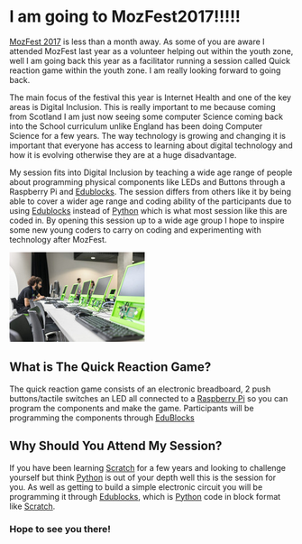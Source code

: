# I am going to MozFest2017!!!!!

[MozFest 2017](https://mozillafestival.org/) is less than a month away. As some of you are aware I attended MozFest last year as a volunteer helping out within the youth zone, well I am going back this year as a facilitator running a session called Quick reaction game within the youth zone. I am really looking forward to going back.

The main focus of the festival this year is Internet Health and one of the key areas is Digital Inclusion. This is really important to me because coming from Scotland I am just now seeing some computer Science coming back into the School curriculum unlike England has been doing Computer Science for a few years. The way technology is growing and changing it is important that everyone has access to learning about digital technology and how it is evolving otherwise they are at a huge disadvantage.

My session fits into Digital Inclusion by teaching a wide age range of people about programming physical components like LEDs and Buttons through a Raspberry Pi and [Edublocks](http://edublocks.org/). The session differs from others like it by being able to cover a wider age range and coding ability of the participants due to using [Edublocks](http://edublocks.org/) instead of [Python](https://www.python.org/) which is what most session like this are coded in. By opening this session up to a wide age group I hope to inspire some new young coders to carry on coding and experimenting with technology after MozFest.

![Pi Lab](Images/PiLab.jpg)

## What is The Quick Reaction Game?

The quick reaction game consists of an electronic breadboard, 2 push buttons/tactile switches an LED all connected to a [Raspberry Pi](https://www.raspberrypi.org/) so you can program the components and make the game. Participants will be programming the components through [EduBlocks](http://edublocks.org/)

## Why Should You Attend My Session?

If you have been learning [Scratch](https://scratch.mit.edu) for a few years and looking to challenge yourself but think [Python](https://www.python.org/) is out of your depth well this is the session for you. As well as getting to build a simple electronic circuit you will be programming it through [Edublocks](http://edublocks.org/), which is [Python](https://www.python.org/) code in block format like [Scratch](https://scratch.mit.edu).

### Hope to see you there!
